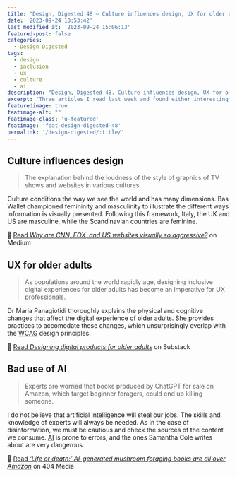 ```yaml
---
title: "Design, Digested 48 — Culture influences design, UX for older adults, bad use of AI"
date: '2023-09-24 10:53:42'
last_modified_at: '2023-09-24 15:06:13'
featured-post: false
categories:
  - Design Digested
tags:
  - design
  - inclusion
  - ux
  - culture
  - ai
description: "Design, Digested 48. Culture influences design, UX for older adults, bad use of AI"
excerpt: "Three articles I read last week and found either interesting and useful or worrying."
featuredimage: true
featimage-alt: ""
featimage-class: 'u-featured'
featimage: 'feat-design-digested-48'
permalink: '/design-digested/:title/'
---
```

## Culture influences design
> The explanation behind the loudness of the style of graphics of TV shows and websites in various cultures.

Culture conditions the way we see the world and has many dimensions. Bas Wallet championed femininity and masculinity to illustrate the different ways information is visually presented. Following this framework, Italy, the UK and US are masculine, while the Scandinavian countries are feminine. 

🔗 [Read _Why are CNN, FOX, and US websites visually so aggressive?_](https://uxdesign.cc/why-are-cnn-fox-and-us-websites-visually-so-aggressive-efe99270bc5b) on Medium

## UX for older adults
> As populations around the world rapidly age, designing inclusive digital experiences for older adults has become an imperative for UX professionals.

Dr Maria Panagiotidi thoroughly explains the physical and cognitive changes that affect the digital experience of older adults. She provides practices to accomodate these changes, which unsurprisingly overlap with the <abbr title="Web Content Accessibility Guidelines">WCAG</abbr> design principles.

🔗 [Read _Designing digital products for older adults_](https://uxpsychology.substack.com/p/designing-digital-products-for-older) on Substack

## Bad use of AI
> Experts are worried that books produced by ChatGPT for sale on Amazon, which target beginner foragers, could end up killing someone.

I do not believe that artificial intelligence will steal our jobs. The skills and knowledge of experts will always be needed. As in the case of disinformation, we must be cautious and check the sources of the content we consume. <abbr title="Artificial Intelligence">AI</abbr> is prone to errors, and the ones Samantha Cole writes about are very dangerous.

🔗 [Read _‘Life or death:’ AI-generated mushroom foraging books are all over Amazon_](https://www.404media.co/ai-generated-mushroom-foraging-books-amazon) on 404 Media


